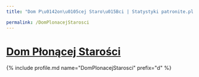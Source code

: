 ```yaml
---
title: "Dom P\u0142on\u0105cej Staro\u015Bci | Statystyki patronite.pl | Patromierz"

permalink: /DomPlonacejStarosci
---
```


# [Dom Płonącej Starości](https://patronite.pl/DomPlonacejStarosci)

{% include profile.md name="DomPlonacejStarosci" prefix="d" %}
